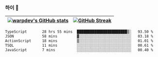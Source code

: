 
### 하이 👋
[![warpdev's GitHub stats](https://github-readme-stats.vercel.app/api?username=warpdev&show_icons=true&theme=vue-dark)](#) |[![GitHub Streak](https://github-readme-streak-stats.herokuapp.com/?user=warpdev&theme=dark)](#)
--- | --- |
<!--START_SECTION:waka-->

```txt
TypeScript       28 hrs 55 mins  ███████████████████████▒░   93.50 %
JSON             58 mins         ▓░░░░░░░░░░░░░░░░░░░░░░░░   03.18 %
ActionScript     18 mins         ▒░░░░░░░░░░░░░░░░░░░░░░░░   01.01 %
TSQL             11 mins         ░░░░░░░░░░░░░░░░░░░░░░░░░   00.61 %
JavaScript       7 mins          ░░░░░░░░░░░░░░░░░░░░░░░░░   00.40 %
```

<!--END_SECTION:waka-->

<!--
**warpdev/warpdev** is a ✨ _special_ ✨ repository because its `README.md` (this file) appears on your GitHub profile.

Here are some ideas to get you started:

- 🔭 I’m currently working on ...
- 🌱 I’m currently learning ...
- 👯 I’m looking to collaborate on ...
- 🤔 I’m looking for help with ...
- 💬 Ask me about ...
- 📫 How to reach me: ...
- 😄 Pronouns: ...
- ⚡ Fun fact: ...
-->
